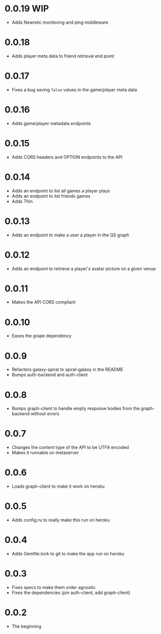# 0.0.19 WIP

* Adds Newrelic monitoring and ping middleware

# 0.0.18

* Adds player meta data to friend retrieval end point

# 0.0.17

* Fixes a bug saving ``false`` values in the game/player meta data

# 0.0.16

* Adds game/player metadata endpoints

# 0.0.15

* Adds CORS headers and OPTION endpoints to the API

# 0.0.14

* Adds an endpoint to list all games a player plays
* Adds an endpoint to list friends games
* Adds Thin

# 0.0.13

* Adds an endpoint to make a user a player in the QS graph

# 0.0.12

* Adds an endpoint to retrieve a player's avatar picture on a given venue

# 0.0.11

* Makes the API CORS compliant

# 0.0.10

* Eases the grape dependency

# 0.0.9

* Refactors galaxy-spiral to spiral-galaxy in the README
* Bumps auth-backend and auth-client

# 0.0.8

* Bumps graph-client to handle empty response bodies from the graph-backend without errors

# 0.0.7

* Changes the content type of the API to be UTF8 encoded
* Makes it runnable on metaserver

# 0.0.6

- Loads graph-client to make it work on heroku

# 0.0.5

- Adds config.ru to really make this run on heroku

# 0.0.4

- Adds Gemfile.lock to git to make the app run on heroku

# 0.0.3

- Fixes specs to make them order agnostic
- Fixes the dependencies (pin auth-client, add graph-client)

# 0.0.2

- The beginning
